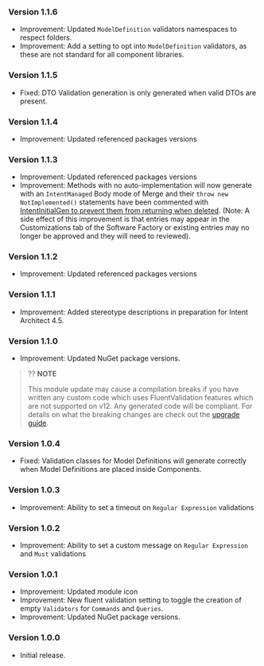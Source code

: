 ### Version 1.1.6

- Improvement: Updated `ModelDefinition` validators namespaces to respect folders.
- Improvement: Add a setting to opt into  `ModelDefinition` validators, as these are not standard for all component libraries.

### Version 1.1.5

- Fixed: DTO Validation generation is only generated when valid DTOs are present.

### Version 1.1.4

- Improvement: Updated referenced packages versions

### Version 1.1.3

- Improvement: Updated referenced packages versions
- Improvement: Methods with no auto-implementation will now generate with an `IntentManaged` Body mode of Merge and their `throw new NotImplemented()` statements have been commented with [IntentInitialGen to prevent them from returning when deleted](https://docs.intentarchitect.com/articles/application-development/code-management/code-management-csharp/code-management-csharp.html#the--intentinitialgen-instruction). (Note: A side effect of this improvement is that entries may appear in the Customizations tab of the Software Factory or existing entries may no longer be approved and they will need to reviewed).

### Version 1.1.2

- Improvement: Updated referenced packages versions

### Version 1.1.1

- Improvement: Added stereotype descriptions in preparation for Intent Architect 4.5. 

### Version 1.1.0

- Improvement: Updated NuGet package versions.

> ?? **NOTE**
>
> This module update may cause a compilation breaks if you have written any custom code which uses FluentValidation features which are not supported on v12.
> Any generated code will be compliant.
> For details on what the breaking changes are check out the [upgrade guide](https://docs.fluentvalidation.net/en/latest/upgrading-to-12.html).

### Version 1.0.4

- Fixed: Validation classes for Model Definitions will generate correctly when Model Definitions are placed inside Components.

### Version 1.0.3

- Improvement: Ability to set a timeout on `Regular Expression` validations

### Version 1.0.2

- Improvement: Ability to set a custom message on `Regular Expression` and `Must` validations

### Version 1.0.1

- Improvement: Updated module icon
- Improvement: New fluent validation setting to toggle the creation of empty `Validators` for `Commands` and `Queries`.
- Improvement: Updated NuGet package versions.

### Version 1.0.0

- Initial release.

